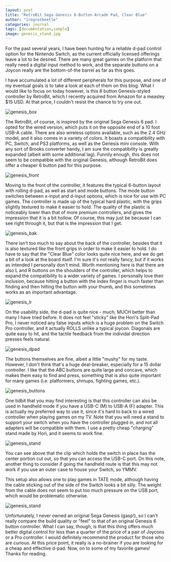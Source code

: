 ```yaml
---
layout: post
title: "RetroBit Sega Genesis 8-Button Arcade Pad, Clear Blue"
author: "1regretbeetle"
categories: journal
tags: [documentation,sample]
image: genesis_stand.jpg
---
```


For the past several years, I have been hunting for a reliable d-pad 
control option for the Nintendo Switch, as the current officially licensed
offerings leave a lot to be desired. There are many great games on the
platform that really need a digital input method to work, and the
separate buttons on a Joycon really are the bottom-of-the barrel as far
as this goes. 

I have accumulated a lot of
different peripherals for this purpose, and one of my eventual goals is
to take a look at each of them on this blog. What I would like to focus
on today however, is this 8 button Genesis-styled controller by
RetroBit, which I recently acquired from Amazon for a measley $15 USD. 
At that price, I couldn't resist the chance to try one out.  

![genesis_box](/assets/img/genesis_box.jpg)

The RetroBit, of course, is inspired by the original Sega Genesis 6
pad. I opted for the wired version, which puts it on the opposite end of
a 10 foot USB-A cable. There are also wireless options available, such
as the 2.4 GHz model, and it also comes in a variety of colors. It
boasts a compatibility with PC, Switch, and PS3 platforms, as well as
the Genesis mini console. With any sort of Brooks converter handy,
I am sure the compatibility is greatly expanded (albeit with some
additional lag). Funnily enough, this does not seem to be
compatible with the original Genesis, although RetroBit does offer a
cheaper 6 button pad for this purpose.

![genesis_front](/assets/img/genesis_front.jpg)

Moving to the front of the controller, it features the typical 6-button
layout with rolling d-pad, as well as start and mode buttons. The mode
button switches between x-input and d-input options, which is nice for
use with PC games. The controller is made up of the typical hard
plastic, with the grips slightly textured to make it easier to hold. The
quality of the plastic is noticeably lower than that of more premium
controllers, and gives the impression that it is a bit hollow. Of
course, this may just be because I can see right through it, but that is
the impression that I get. 

![genesis_bak](/assets/img/genesis_bak.jpg)

There isn't too much to say about the back of the controller, besides
that it is also textured like the front grips in order to make it easier
to hold. I do have to say that the "Clear Blue" color looks quite nice
here, and we do get a bit of a look at the board itself. I'm sure it's
not really fancy, but if it works as intended I personally don't mind.
Worth mentioning here is that there are also L and R buttons on the
shoulders of the controller, which helps to expand the compatibility to
a wider variety of games. I personally love their inclusion, because
hitting a button with the index finger is much faster than finding and
then hitting the button with your thumb,
and this sometimes works as an important advantage.

![genesis_lr](/assets/img/genesis_lr.jpg)

On the usability side, the d-pad is quite nice - much, MUCH better than
many I have tried before. It does not feel "sticky" like the Hori's
Split-Pad Pro, I never noticed any false inputs which is a huge problem
on the Switch Pro controller, and it actually ROLLS unlike a typical
joycon. Diagonals are quite easy to hit, and the tactile feedback from
the individal direction presses feels natural. 

![genesis_dpad](/assets/img/genesis_dpad.jpg)

The buttons themselves are fine, albeit a little "mushy" for my taste.
However, I don't think that's a huge deal-breaker, especially for a 15
dollar controller. I like that the ABC buttons are quite large and
concave, which makes them easy to find and press, something that is also
quite important for many games (i.e. platformers, shmups, fighting
games, etc.).

![genesis_buttons](/assets/img/genesis_buttons.jpg)

One tidbit that you may find interesting is that this controller 
can also be used in handheld mode if you have a USB-C (M) to
USB-A (F) adapter. This is actually my preferred way to use it,
since it's hard to back to a wired controller when playing
games on my TV. Note that you will need a stand to support your
switch when you have the controller plugged in, and not all 
adapters will be compatible with them. I use a pretty cheap
"charging" stand made by Hori, and it seems to work fine.

![genesis_stand](/assets/img/genesis_osfe.jpg)

You can see above that the clip which holds the switch in place
has the center portion cut out, so that you can access the USB-C 
port. On this note, another thing to consider if going the handheld 
route is that this may not work if you use an outer case to house
your Switch, so YMMV.

This setup also allows one to play games in TATE mode, although
having the cable sticking out of the side of the Switch looks a 
bit silly. The weight from the cable does not seem to put too much
pressure on the USB port, which would be problematic otherwise.

![genesis_stand](/assets/img/genesis_gunbird.jpg)

Unfortunately, I never owned an original Sega Genesis (gasp!), so I
can't really compare the build quality or "feel" to that of an original
Genesis 6 button controller. What I can say, though, is that this thing
offers much better digital control for less than a quarter of the price
of a pair of Joycons or a Pro controller. I would definitely recommend
the product for those who are curious. At this price point, it
really is a no-brainer if you are looking for a cheap and effective
d-pad. Now, on to some of my favorite games! Thanks for reading.









